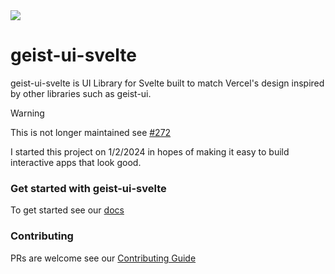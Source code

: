 <img src="./src/lib/assets/demo-page.png">

# geist-ui-svelte

geist-ui-svelte is UI Library for Svelte built to match Vercel's design inspired by other libraries such as geist-ui.

> [!WARNING]
> This is not longer maintained see [#272](https://github.com/ieedan/geist-ui-svelte/issues/272)

I started this project on 1/2/2024 in hopes of making it easy to build interactive apps that look good.

### Get started with geist-ui-svelte

To get started see our [docs](https://geist-ui-svelte.dev/guide/introduction)

### Contributing

PRs are welcome see our [Contributing Guide](https://github.com/ieedan/geist-ui-svelte/blob/main/CONTRIBUTING.md)
